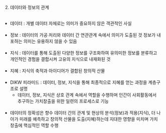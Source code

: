 2. 데이터와 정보의 관계
</br></br>
- 데이터 : 개별 데이터 자체로는 의미가 중요하지 않은 객관적인 사실
</br></br>
- 정보 : 데이터의 가공∙처리와 데이터 간 연관관계 속에서 의미가 도출된 것 정보가 내포하는 의미는 유용하지 않을 수 있음
</br></br>
- 지식 : 데이터를 통해 도출된 다양한 정보를 구조화하여 유의미한 정보를 분류하고 개인적인 경험을 결합시켜 고유의 지식으로 내재화된 것
</br></br>
- 지혜 : 지식의 축적과 아이디어가 결합된 창의적 산물
</br></br>
- DIKW 피라미드 : 데이터, 정보, 지식을 통해 최종적으로 지혜를 얻는 과정을 계층구조로 설명
  - 데이터, 정보, 지식은 상호 관계 속에서 역할을 수행하며 인간이 사회활동에서 추구하는 가치창출을 위한 일련의 프로세스로 기능
</br></br>
- 데이터의 정확성은 향수 데이터 간의 관계 및 현상의 분석(정보)과 적용(지식), 더 나아가 미래를 예측하고 창의적 산물을 도출(지혜)하는데 지대한 영향을 미치며 가치창출에 핵심적인 역할 수행